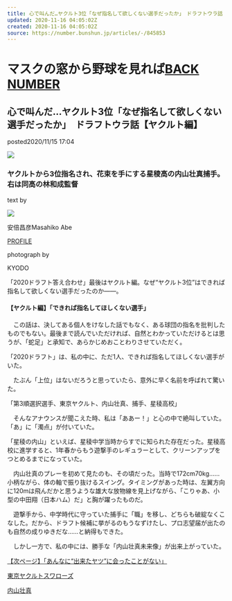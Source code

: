 ```yaml
---
title: 心で叫んだ…ヤクルト3位「なぜ指名して欲しくない選手だったか」　ドラフトウラ話【ヤクルト編】（安倍昌彦）
updated: 2020-11-16 04:05:02Z
created: 2020-11-16 04:05:02Z
source: https://number.bunshun.jp/articles/-/845853
---
```


# マスクの窓から野球を見れば[BACK NUMBER](https://number.bunshun.jp/category/nagashi_catcher)

## 心で叫んだ…ヤクルト3位「なぜ指名して欲しくない選手だったか」　ドラフトウラ話【ヤクルト編】

posted2020/11/15 17:04

 ![](https://number.ismcdn.jp/mwimgs/f/e/-/img_fef4e65b128f55d2d8dcbac5148aec83109926.jpg)

### ヤクルトから3位指名され、花束を手にする星稜高の内山壮真捕手。右は同高の林和成監督

text by

 ![](https://number.ismcdn.jp/mwimgs/6/3/-/img_63c0172edf1a3eec5d5017836b5eb9301895.jpg)

安倍昌彦Masahiko Abe

[PROFILE](https://number.bunshun.jp/list/author/%E5%AE%89%E5%80%8D%E6%98%8C%E5%BD%A6)

photograph by

KYODO

「2020ドラフト答え合わせ」最後はヤクルト編。なぜ“ヤクルト3位”はできれば指名して欲しくない選手だったのか――。

#### 【ヤクルト編】「できれば指名してほしくない選手」

　この話は、決してある個人をけなした話でもなく、ある球団の指名を批判したものでもない。最後まで読んでいただければ、自然とわかっていただけるとは思うが、「蛇足」と承知で、あらかじめおことわりさせていただく。

「2020ドラフト」は、私の中に、ただ1人、できれば指名してほしくない選手がいた。

　たぶん「上位」はないだろうと思っていたら、意外に早く名前を呼ばれて驚いた。

「第3順選択選手、東京ヤクルト、内山壮真、捕手、星稜高校」

　そんなアナウンスが聞こえた時、私は「ああー！」と心の中で絶叫していた。「あ」に「濁点」が付いていた。

「星稜の内山」といえば、星稜中学当時からすでに知られた存在だった。星稜高校に進学すると、1年春からもう遊撃手のレギュラーとして、クリーンアップをつとめるまでになっていた。

　内山壮真のプレーを初めて見たのも、その頃だった。当時で172cm70kg……小柄ながら、体の軸で振り抜けるスイング。タイミングがあった時は、左翼方向に120mは飛んだかと思うような雄大な放物線を見上げながら、「こりゃあ、小型の中田翔（日本ハム）だ」と胸が躍ったものだ。

　遊撃手から、中学時代に守っていた捕手に「職」を移し、どちらも破綻なくこなした。だから、ドラフト候補に挙がるのもうなずけたし、プロ志望届が出たのも自然の成りゆきだな……と納得もできた。

　しかし一方で、私の中には、勝手な「内山壮真未来像」が出来上がっていた。

[【次ページ】「あんなに“出来たヤツ”に会ったことがない」](https://number.bunshun.jp/articles/-/845853?page=2)

[東京ヤクルトスワローズ](https://number.bunshun.jp/list/kw/%E6%9D%B1%E4%BA%AC%E3%83%A4%E3%82%AF%E3%83%AB%E3%83%88%E3%82%B9%E3%83%AF%E3%83%AD%E3%83%BC%E3%82%BA)

[内山壮真](https://number.bunshun.jp/list/kw/%E5%86%85%E5%B1%B1%E5%A3%AE%E7%9C%9F)